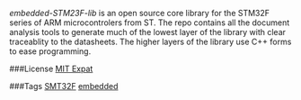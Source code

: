 *embedded-STM23F-lib* is an open source core library for the STM32F series of
ARM microcontrolers from ST. The repo contains all the document analysis tools
to generate much of the lowest layer of the library with clear traceablity to
the datasheets. The higher layers of the library use C++ forms to ease
programming.

###License
[MIT Expat](http://ashimagroup.net/os/license/mit-expat)

###Tags
[SMT32F](http://ashimagroup.net/os/tag/STM32F)
[embedded](http://ashimagroup.net/os/tag/embedded)


